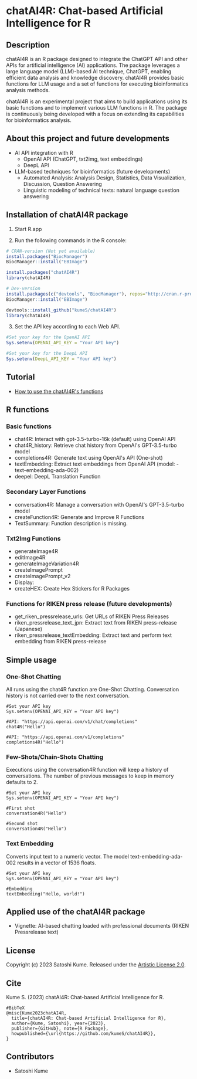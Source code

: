 # chatAI4R: Chat-based Artificial Intelligence for R

## Description

chatAI4R is an R package designed to integrate the ChatGPT API and other APIs for artificial intelligence (AI) applications. The package leverages a large language model (LLM)-based AI technique, ChatGPT, enabling efficient data analysis and knowledge discovery. chatAI4R provides basic functions for LLM usage and a set of functions for executing bioinformatics analysis methods.

chatAI4R is an experimental project that aims to build applications using its basic functions and to implement various LLM functions in R. The package is continuously being developed with a focus on extending its capabilities for bioinformatics analysis.

## About this project and future developments

- AI API integration with R
  - OpenAI API (ChatGPT, txt2img, text embeddings)
  - DeepL API
- LLM-based techniques for bioinformatics (future developments)
  - Automated Analysis: Analysis Design, Statistics, Data Visualization, Discussion, Question Answering
  - Linguistic modeling of technical texts: natural language question answering

## Installation of chatAI4R package

1. Start R.app

2. Run the following commands in the R console:

```r
# CRAN-version (Not yet available)
install.packages("BiocManager")
BiocManager::install("EBImage")

install.packages("chatAI4R")
library(chatAI4R)

# Dev-version
install.packages(c("devtools", "BiocManager"), repos="http://cran.r-project.org")
BiocManager::install("EBImage")

devtools::install_github("kumeS/chatAI4R")
library(chatAI4R)
```

3. Set the API key according to each Web API.

```r
#Set your key for the OpenAI API
Sys.setenv(OPENAI_API_KEY = "Your API key")

#Set your key for the DeepL API
Sys.setenv(DeepL_API_KEY = "Your API key")
```

## Tutorial

- [How to use the chatAI4R's functions]()

## R functions

### Basic functions

- chat4R: Interact with gpt-3.5-turbo-16k (default) using OpenAI API
- chat4R_history: Retrieve chat history from OpenAI's GPT-3.5-turbo model
- completions4R: Generate text using OpenAI's API (One-shot)
- textEmbedding: Extract text embeddings from OpenAI API (model: - text-embedding-ada-002)
- deepel: DeepL Translation Function

### Secondary Layer Functions

- conversation4R: Manage a conversation with OpenAI's GPT-3.5-turbo model
- createFunction4R: Generate and Improve R Functions
- TextSummary: Function description is missing.

### Txt2Img Functions

- generateImage4R
- editImage4R
- generateImageVariation4R
- createImagePrompt
- createImagePrompt_v2
- Display: 
- createHEX: Create Hex Stickers for R Packages

### Functions for RIKEN press release (future developments)

- get_riken_pressrelease_urls: Get URLs of RIKEN Press Releases
- riken_pressrelease_text_jpn: Extract text from RIKEN press-release (Japanese)
- riken_pressrelease_textEmbedding: Extract text and perform text embedding from RIKEN press-release

## Simple usage

### One-Shot Chatting

All runs using the chat4R function are One-Shot Chatting. Conversation history is not carried over to the next conversation.

```{r}
#Set your API key
Sys.setenv(OPENAI_API_KEY = "Your API key")

#API: "https://api.openai.com/v1/chat/completions"
chat4R("Hello")

#API: "https://api.openai.com/v1/completions"
completions4R("Hello")
```

### Few-Shots/Chain-Shots Chatting

Executions using the conversation4R function will keep a history of conversations. The number of previous messages to keep in memory defaults to 2.


```{r}
#Set your API key
Sys.setenv(OPENAI_API_KEY = "Your API key")

#First shot
conversation4R("Hello")

#Second shot
conversation4R("Hello")
```

### Text Embedding

Converts input text to a numeric vector. The model text-embedding-ada-002 results in a vector of 1536 floats.

```{r}
#Set your API key
Sys.setenv(OPENAI_API_KEY = "Your API key")

#Embedding
textEmbedding("Hello, world!")
```

## Applied use of the chatAI4R package

- Vignette: AI-based chatting loaded with professional documents (RIKEN Pressrelease text)


## License

Copyright (c) 2023 Satoshi Kume. Released under the [Artistic License 2.0](http://www.perlfoundation.org/artistic_license_2_0).

## Cite

Kume S. (2023) chatAI4R: Chat-based Artificial Intelligence for R.

```
#BibTeX
@misc{Kume2023chatAI4R,
  title={chatAI4R: Chat-based Artificial Intelligence for R},
  author={Kume, Satoshi}, year={2023},
  publisher={GitHub}, note={R Package},
  howpublished={\url{https://github.com/kumeS/chatAI4R}},
}

```

## Contributors

- Satoshi Kume
